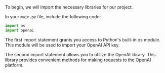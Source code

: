 To begin, we will import the necessary libraries for our project.

In your `main.py` file, include the following code:

```python
import os
import openai
```
The first import statement grants you access to Python's built-in os module. This module will be used to import your OpenAI API key.

The second import statement allows you to utilize the OpenAI library. This library provides convenient methods for making requests to the OpenAI platform.

